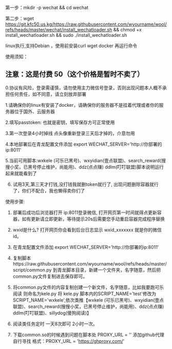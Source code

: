 第一步：mkdir -p wechat && cd wechat

第二步：wget https://git.kfc50.us.kg/https://raw.githubusercontent.com/wyourname/wool/refs/heads/master/wechat/install_wechatloader.sh && chmod +x install_wechatloader.sh && sudo ./install_wechatloader.sh

linux执行,支持Debian ，使用前安装curl wget docker 再运行命令

使用须知：
 ## 注意：这是付费  50（这个价格是暂时不卖了）

0.协议有风险，登录需谨慎，请勿使用主力微信号登录，否则出现问题本人概不承担任何责任，如不同意，请立刻放弃部署

1.请确保你的linux有安装了docker，请确保你的服务器不是挂着代理或者你的服务器位于国外、云服务器

2.填写passtoken: 也就是密钥，填写保存方可正常使用 

3.第一次登录4小时掉线 点头像重新登录三天后才掉的，介意勿用 

4.本地部署后在青龙配置文件添加 export WECHAT_SERVER='http://你部署的ip:8011' 

5.当前可用脚本:wxkele (可乐已黑号)、wxyidian(壹点联盟)、search_reward(搜搜小奖，已黑号停止维护，尚能用)、ddz(点点赚)  ddlm(叮叮联盟)脚本说明运行起来就能看到了

6. 试用3天,第三天才打钱,没打钱我就删token就行了, 出现问题删除容器就行了，你们不配合，我也懒得卖你们了

使用步骤:

1. 部署后成功后浏览器打开 ip:8011登录微信, 打开网页第一时间就得点更新容器，如有更新请立即更新，等待提示20s后需要您手动重启容器完成程序替换

2. wxid是什么? 打开网页你会看到后台日志显示 wxid_xxxxxxx 就是你的微信id。

3. 在青龙配置文件添加 export WECHAT_SERVER='http://你部署的ip:8011'

4. 复制脚本https://raw.githubusercontent.com/wyourname/wool/refs/heads/master/script/common.py 到青龙脚本目录，新建一个文件夹，名字随意，然后把common.py文件复制进去保存即可。

5. 将common.py文件的内容复制创建一个新文件，名字随意，比如我要跑可乐阅读 则命名为kele.py 将 kele.py 脚本内的SCRIPT_NAME='test'修改为SCRIPT_NAME='wxkele',依次类推【wxkele (可乐已黑号)、wxyidian(壹点联盟)、search_reward(搜搜小奖，已黑号停止维护，尚能用)、ddz(点点赚)  ddlm(叮叮联盟)、sillydog(傻狗阅读)】

6. 阅读类任务定时 一天8次即可 2小时一次。

7. 下载common.so的时候遇到问题在脚本处 PROXY_URL = '' 添加github代理 自行寻找 格式：PROXY_URL = 'https://ghproxy.com/'
